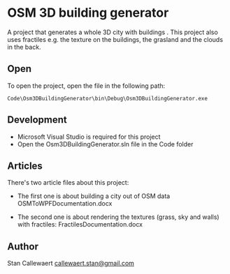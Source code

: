 # OSM 3D building generator

A project that generates a whole 3D city with buildings . This project also uses fractiles e.g. the texture on the buildings, the grasland and the clouds in the back.

## Open

To open the project, open the file in the following path:

```
Code\Osm3DBuildingGenerator\bin\Debug\Osm3DBuildingGenerator.exe
```

## Development

- Microsoft Visual Studio is required for this project
- Open the Osm3DBuildingGenerator.sln file in the Code folder

## Articles

There's two article files about this project:

- The first one is about building a city out of OSM data
    OSMToWPFDocumentation.docx

- The second one is about rendering the textures (grass, sky and walls) with fractiles:
    FractilesDocumentation.docx

## Author

Stan Callewaert
callewaert.stan@gmail.com